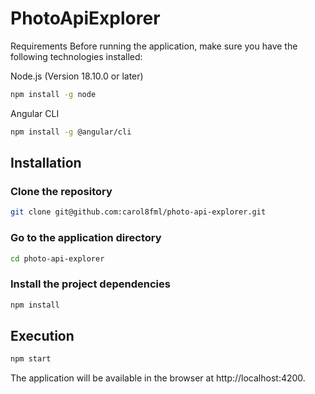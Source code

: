 # PhotoApiExplorer

Requirements
Before running the application, make sure you have the following technologies installed:

Node.js (Version 18.10.0 or later)
```Bash
npm install -g node
```

Angular CLI
```Bash
npm install -g @angular/cli
```

## Installation

### Clone the repository
```Bash
git clone git@github.com:carol8fml/photo-api-explorer.git
```

### Go to the application directory
```Bash
cd photo-api-explorer
```

### Install the project dependencies
```Bash
npm install
```

## Execution

```Bash
npm start
```

The application will be available in the browser at http://localhost:4200.
